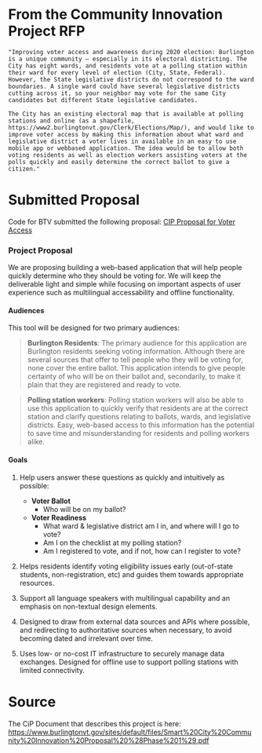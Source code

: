 # From the Community Innovation Project RFP
`"Improving voter access and awareness during 2020 election: Burlington is a unique community – especially in its electoral districting. The City has eight wards, and residents vote at a polling station within their ward for every level of election (City, State, Federal). However, the State legislative districts do not correspond to the ward boundaries. A single ward could have several legislative districts cutting across it, so your neighbor may vote for the same City candidates but different State legislative candidates.`

`The City has an existing electoral map that is available at polling stations and online (as a shapefile, https://www2.burlingtonvt.gov/Clerk/Elections/Map/), and would like to improve voter access by making this information about what ward and legislative district a voter lives in available in an easy to use mobile app or webbased application. The idea would be to allow both voting residents as well as election workers assisting voters at the polls quickly and easily determine the correct ballot to give a citizen."`

# Submitted Proposal
Code for BTV submitted the following proposal: [CIP Proposal for Voter Access](../assets/CIP_Proposal_Voter_Access_Oct-7-2019.pdf)

### Project Proposal
We are proposing building a web-based application that will help people quickly determine who they should be voting for. We will keep the deliverable light and simple while focusing on important aspects of user experience such as multilingual accessability and offline functionality.

#### Audiences
This tool will be designed for two primary audiences:

> **Burlington Residents**: The primary audience for this application are Burlington residents seeking voting information. Although there are several sources that offer to tell people who they will be voting for, none cover the entire ballot.  This application intends to give people certainty of who will be on their ballot and, secondarily, to make it plain that they are registered and ready to vote.

> **Polling station workers**: Polling station workers will also be able to use this application to quickly verify that residents are at the correct station and clarify questions relating to ballots, wards, and legislative districts.  Easy, web-based access to this information has the potential to save time and misunderstanding for residents and polling workers alike.

#### Goals

1. Help users answer these questions as quickly and intuitively as possible:

    * **Voter Ballot**
      * Who will be on my ballot?
    * **Voter Readiness**
        * What ward & legislative district am I in, and where will I go to vote?
        * Am I on the checklist at my polling station? 
        * Am I registered to vote, and if not, how can I register to vote? 
1. Helps residents identify voting eligibility issues early (out-of-state students, non-registration, etc) and guides them towards appropriate resources.
1. Support all language speakers with multilingual capability and an emphasis on non-textual design elements.
1. Designed to draw from external data sources and APIs where possible, and redirecting to authoritative sources when necessary, to avoid becoming dated and irrelevant over time.
1. Uses low- or no-cost IT infrastructure to securely manage data exchanges.
Designed for offline use to support polling stations with limited connectivity.

# Source
The CiP Document that describes this project is here: https://www.burlingtonvt.gov/sites/default/files/Smart%20City%20Community%20Innovation%20Proposal%20%28Phase%201%29.pdf

